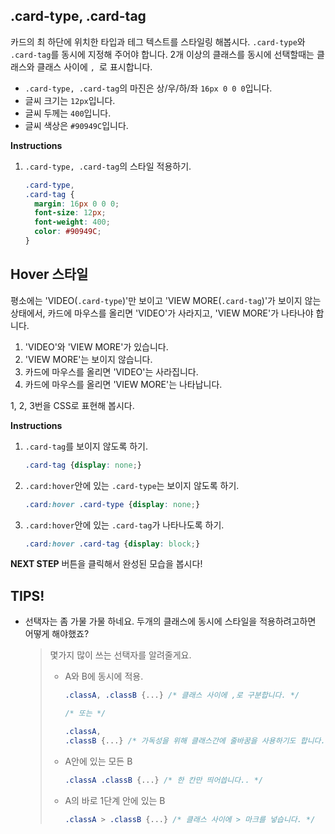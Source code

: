 ## .card-type, .card-tag
카드의 최 하단에 위치한 타입과 테그 텍스트를 스타일링 해봅시다. `.card-type`와 `.card-tag`를 동시에 지정해 주어야 합니다. 2개 이상의 클래스를 동시에 선택할때는 클래스와 클래스 사이에 `, `로 표시합니다.

* `.card-type, .card-tag`의 마진은 상/우/하/좌 `16px 0 0 0`입니다.
* 글씨 크기는 `12px`입니다.
* 글씨 두께는 `400`입니다.
* 글씨 색상은 `#90949C`입니다.


**Instructions**
1. `.card-type, .card-tag`의 스타일 적용하기. 
    ```css
    .card-type, 
    .card-tag {
      margin: 16px 0 0 0;
      font-size: 12px;
      font-weight: 400;
      color: #90949C;
    }
    ```



## Hover 스타일
평소에는 'VIDEO(`.card-type`)'만 보이고 'VIEW MORE(`.card-tag`)'가 보이지 않는 상태에서, 카드에 마우스를 올리면 'VIDEO'가 사라지고, 'VIEW MORE'가 나타나야 합니다. 

1. 'VIDEO'와 'VIEW MORE'가 있습니다. 
2. 'VIEW MORE'는 보이지 않습니다. 
3. 카드에 마우스를 올리면 'VIDEO'는 사라집니다. 
4. 카드에 마우스를 올리면 'VIEW MORE'는 나타납니다.

1, 2, 3번을 CSS로 표현해 봅시다.


**Instructions**
1. `.card-tag`를 보이지 않도록 하기.
    ```css
    .card-tag {display: none;}
    ```

2. `.card:hover`안에 있는 `.card-type`는 보이지 않도록 하기.

    ```css
    .card:hover .card-type {display: none;}
    ```

3. `.card:hover`안에 있는 `.card-tag`가 나타나도록 하기.

    ```css
    .card:hover .card-tag {display: block;}
    ```


**NEXT STEP** 버튼을 클릭해서 완성된 모습을 봅시다!



## TIPS!

- 선택자는 좀 가물 가물 하네요. 두개의 클래스에 동시에 스타일을 적용하려고하면 어떻게 해야했죠?

  > 몇가지 많이 쓰는 선택자를 알려줄게요.
  >
  > * A와 B에 동시에 적용. 
  >
  >   ```css
  >   .classA, .classB {...} /* 클래스 사이에 ,로 구분합니다. */
  >   
  >   /* 또는 */
  >   
  >   .classA, 
  >   .classB {...} /* 가독성을 위해 클래스간에 줄바꿈을 사용하기도 합니다.. */
  >   
  >   ```
  >
  > * A안에 있는 모든 B
  >
  >   ```css
  >   .classA .classB {...} /* 한 칸만 띄어씁니다.. */
  >   ```
  >
  > * A의 바로 1단계 안에 있는 B
  >
  >   ```css
  >   .classA > .classB {...} /* 클래스 사이에 > 마크를 넣습니다. */
  >   ```
